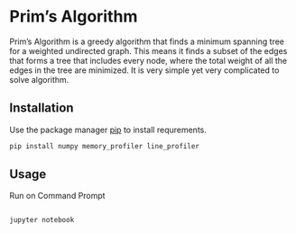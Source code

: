 # Prim’s Algorithm

Prim’s Algorithm is a greedy algorithm that finds a minimum spanning tree for a weighted undirected graph. This means it finds a subset of the edges that forms a tree that includes every node, where the total weight of all the edges in the tree are minimized. It is very simple yet very complicated to solve algorithm.

## Installation

Use the package manager [pip](https://pip.pypa.io/en/stable/) to install requrements.

```bash
pip install numpy memory_profiler line_profiler 
```

## Usage

Run on Command Prompt 
```python

jupyter notebook
```
